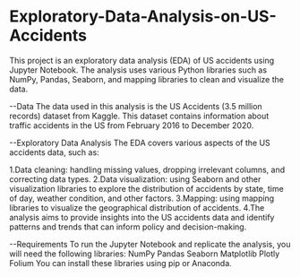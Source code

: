 # Exploratory-Data-Analysis-on-US-Accidents
This project is an exploratory data analysis (EDA) of US accidents using Jupyter Notebook. The analysis uses various Python libraries such as NumPy, Pandas, Seaborn, and mapping libraries to clean and visualize the data.

--Data
The data used in this analysis is the US Accidents (3.5 million records) dataset from Kaggle. This dataset contains information about traffic accidents in the US from February 2016 to December 2020.

--Exploratory Data Analysis
The EDA covers various aspects of the US accidents data, such as:

1.Data cleaning: handling missing values, dropping irrelevant columns, and correcting data types.
2.Data visualization: using Seaborn and other visualization libraries to explore the distribution of accidents by state, time of day, weather condition, and other factors.
3.Mapping: using mapping libraries to visualize the geographical distribution of accidents.
4.The analysis aims to provide insights into the US accidents data and identify patterns and trends that can inform policy and decision-making.

--Requirements
To run the Jupyter Notebook and replicate the analysis, you will need the following libraries:
  NumPy
  Pandas
  Seaborn
  Matplotlib
  Plotly
  Folium
You can install these libraries using pip or Anaconda.

